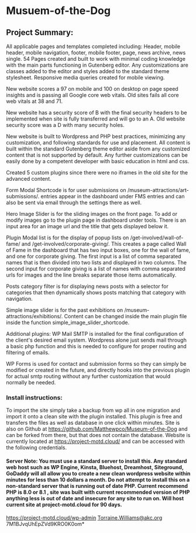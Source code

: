 # Musuem-of-the-Dog

## Project Summary:
All applicable pages and templates completed including: Header, mobile header, mobile navigation, footer, mobile footer, page, news archive, news single.
54 Pages created and built to work with minimal coding knowledge with the main parts functioning in Gutenberg editor.
Any customizations are classes added to the editor and styles added to the standard theme stylesheet.
Responsive media queries created for mobile viewing.

New website scores a 97 on mobile and 100 on desktop on page speed insights and is passing all Google core web vitals.
Old sites fails all core web vitals at 38 and 71.

New website has a security score of B with the final security headers to be implemented when site is fully transferred and will go to an A.
Old website security score was a D with many security holes.

New website is built to Wordpress and PHP best practices, minimizing any customization, and following standards for use and placement.
All content is built within the standard Gutenberg theme editor aside from any customized content that is not supported by default. Any further customizations can be easily done by a competent developer with basic education in html and css.

Created 5 custom plugins since there were no iframes in the old site for the advanced content.

Form Modal Shortcode is for user submissions on /museum-attractions/art-submissions/. entries appear in the dashboard under FMS entries and can also be sent via email through the settings there as well.

Hero Image Slider is for the sliding images on the front page. To add or modify images go to the plugin page in dashboard under tools. There is an input area for an image url and the title that gets displayed below it.

Plugin Modal list is for the display of popup lists on /get-involved/wall-of-fame/ and /get-involved/corporate-giving/. This creates a page called Wall of Fame in the dashboard that has two input boxes, one for the wall of fame, and one for corporate giving. The first input is a list of comma separated names that is then divided into two lists and displayed in two columns. The second input for corporate giving is a list of names with comma separated urls for images and the line breaks separate those items automatically.

Posts category filter is for displaying news posts with a selector for categories that then dynamically shows posts matching that category with navigation.

Simple image slider is for the past exhibitions on /museum-attractions/exhibitions/. Content can be changed inside the main plugin file inside the function simple_image_slider_shortcode.

Additional plugins:
WP Mail SMTP is installed for the final configuration of the client's desired email system. Wordpress alone just sends mail through a basic php function and this is needed to configure for proper routing and filtering of emails.

WP Forms is used for contact and submission forms so they can simply be modified or created in the future, and directly hooks into the previous plugin for actual smtp routing without any further customization that would normally be needed.

### Install instructions:
To import the site simply take a backup from wp all in one migration and import it onto a clean site with the plugin installed. This plugin is free and transfers the files as well as database in one click within minutes. Site is also on Github at https://github.com/Matthewpco/Museum-of-the-Dog and can be forked from there, but that does not contain the database. Website is currently located at https://project-motd.cloud/ and can be accessed with the following credentials.

#### Server Note: You must use a standard server to install this. Any standard web host such as WP Engine, Kinsta, Bluehost, Dreamhost, Siteground, GoDaddy will all allow you to create a new clean wordpress website within minutes for less than 10 dollars a month. Do not attempt to install this on a non-standard server that is running out of date PHP. Current recommend PHP is 8.0 or 8.1 , site was built with current recommended version of PHP anything less is out of date and insecure for any site to run on. Will host current site at project-motd.cloud for 90 days.

https://project-motd.cloud/wp-admin
Torraine.Williams@akc.org
7M1BJvqUhEpZVd9KRO0K0om*